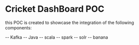 # Cricket DashBoard POC

this POC is created to showcase the integration of the following components:

-- Kafka
-- Java
-- scala
-- spark
-- solr
-- banana
